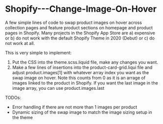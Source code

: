 # Shopify---Change-Image-On-Hover

A few simple lines of code to swap product images on hover across collection pages and feature product sections on homepage and product pages in Shopify. Many projects in the Shopify App Store are a) expensive or b) do not work with the default Shopify Theme in 2020 (Debut) or c) do not work at all.

This is very simple to implement:

1) Put the CSS into the theme.scss.liquid file, make any changes you want.
2) Make a few lines of insertions into the product-card-grid.liqui file and adjust product.images[1] with whatever array index you want as the swap image on hover. Note this counts from 0 as it is an arrage of images linked to the product in Shopify. If you want the last image in the image array, you can use product.images.last

TODOs:

- Error handling if there are not more than 1 images per product
- Dynamic sizing of the swap image to match the image sizing setup in the theme

